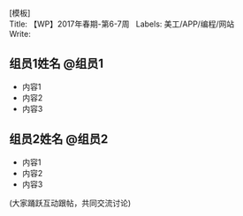 [模板]   
Title: 【WP】2017年春期-第6-7周   
Labels: 美工/APP/编程/网站   
Write:    

## 组员1姓名 @组员1
* 内容1
* 内容2
* 内容3

## 组员2姓名 @组员2
* 内容1
* 内容2
* 内容3

(大家踊跃互动跟帖，共同交流讨论)
